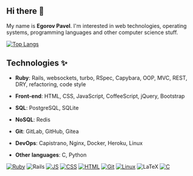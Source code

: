 ## Hi there 👋

My name is **Egorov Pavel**. I'm interested in web technologies, operating systems, programming languages and other computer science stuff.

[![Top Langs](https://github-readme-stats.vercel.app/api/top-langs/?username=emfy0&layout=compact&theme=dracula)](https://github.com/emfy0)

## Technologies ✨

* __Ruby__: Rails, websockets, turbo, RSpec, Capybara, OOP, MVC, REST, DRY, refactoring, code style

* __Front-end__: HTML, CSS, JavaScript, CoffeeScript, jQuery, Bootstrap

* __SQL__: PostgreSQL, SQLite

* __NoSQL__: Redis

* __Git__: GitLab, GitHub, Gitea

* __DevOps__: Capistrano, Nginx, Docker, Heroku, Linux

* __Other__ __languages__: C, Python

[![Ruby](https://img.shields.io/badge/Ruby-CC342D?style=for-the-badge&logo=ruby&logoColor=white)]()
![Rails](https://img.shields.io/badge/rails-%23CC0000.svg?style=for-the-badge&logo=ruby-on-rails&logoColor=white)
[![JS](https://img.shields.io/badge/JavaScript-F7DF1E?style=for-the-badge&logo=javascript&logoColor=black)]()
[![CSS](https://img.shields.io/badge/CSS-239120?&style=for-the-badge&logo=css3&logoColor=white)]()
[![HTML](https://img.shields.io/badge/HTML-239120?style=for-the-badge&logo=html5&logoColor=white)]()
[![Git](	https://img.shields.io/badge/GIT-E44C30?style=for-the-badge&logo=git&logoColor=white)]()
[![Linux](https://img.shields.io/badge/Linux-FCC624?style=for-the-badge&logo=linux&logoColor=black)]()
![LaTeX](https://img.shields.io/badge/latex-%23008080.svg?style=for-the-badge&logo=latex&logoColor=white)
[![C](https://img.shields.io/badge/C-00599C?style=for-the-badge&logo=c&logoColor=white)]()






<!--
**emfy0/emfy0** is a ✨ _special_ ✨ repository because its `README.md` (this file) appears on your GitHub profile.


Here are some ideas to get you started:

- 🔭 I’m currently working on ...
- 🌱 I’m currently learning ...
- 👯 I’m looking to collaborate on ...
- 🤔 I’m looking for help with ...
- 💬 Ask me about ...
- 📫 How to reach me: ...
- 😄 Pronouns: ...
- ⚡ Fun fact: ...
-->
